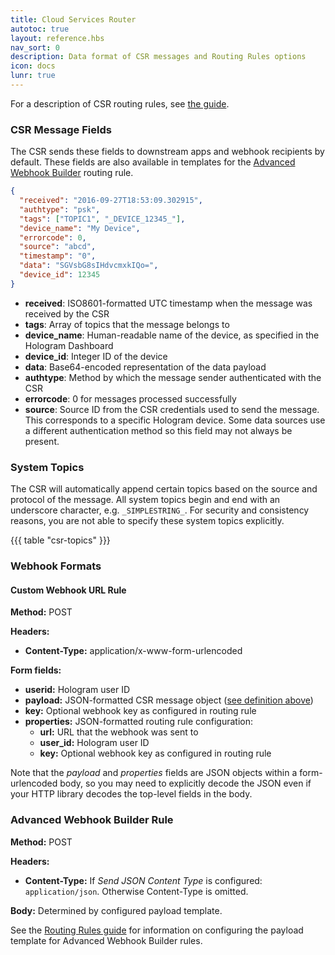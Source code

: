 ```yaml
---
title: Cloud Services Router
autotoc: true
layout: reference.hbs
nav_sort: 0
description: Data format of CSR messages and Routing Rules options
icon: docs
lunr: true
---
```


For a description of CSR routing rules, see [the
guide](/docs/guide/cloud/routing-rules).

### CSR Message Fields

The CSR sends these fields to downstream apps and webhook recipients by default.
These fields are also available in templates for the [Advanced Webhook
Builder](/docs/guide/cloud/routing-rules/#advanced-webhook-builder) routing
rule.

```json
{
  "received": "2016-09-27T18:53:09.302915",
  "authtype": "psk",
  "tags": ["TOPIC1", "_DEVICE_12345_"],
  "device_name": "My Device",
  "errorcode": 0,
  "source": "abcd",
  "timestamp": "0",
  "data": "SGVsbG8sIHdvcmxkIQo=",
  "device_id": 12345
}
```

* **received**: ISO8601-formatted UTC timestamp when the message was received by
  the CSR
* **tags**: Array of topics that the message belongs to
* **device_name**: Human-readable name of the device, as specified in the Hologram
  Dashboard
* **device_id**: Integer ID of the device
* **data**: Base64-encoded representation of the data payload
* **authtype**: Method by which the message sender authenticated with the CSR
* **errorcode**: 0 for messages processed successfully
* **source**: Source ID from the CSR credentials used to send the message. This
  corresponds to a specific Hologram device. Some data sources use a different 
  authentication method so this field may not always be present.


### System Topics

The CSR will automatically append certain topics based on the source and
protocol of the message. All system topics begin and end with an underscore
character, e.g. `_SIMPLESTRING_`. For security and consistency reasons, you are
not able to specify these system topics explicitly.

{{{ table "csr-topics" }}}


### Webhook Formats

#### Custom Webhook URL Rule

**Method:** POST

**Headers:**

* **Content-Type:** application/x-www-form-urlencoded

**Form fields:**

* **userid:** Hologram user ID
* **payload:** JSON-formatted CSR message object ([see definition
  above](#csr-message-fields))
* **key:** Optional webhook key as configured in routing rule
* **properties:** JSON-formatted routing rule configuration:
    * **url:** URL that the webhook was sent to
    * **user_id:** Hologram user ID
    * **key:** Optional webhook key as configured in routing rule

Note that the *payload* and *properties* fields are JSON objects within a
form-urlencoded body, so you may need to explicitly decode the JSON even if your
HTTP library decodes the top-level fields in the body.


### Advanced Webhook Builder Rule

**Method:** POST

**Headers:**

* **Content-Type:** If *Send JSON Content Type* is configured:
  `application/json`. Otherwise Content-Type is omitted.

**Body:** Determined by configured payload template.

See the [Routing Rules guide](/docs/guide/cloud/routing-rules) for information
on configuring the payload template for Advanced Webhook Builder rules.

